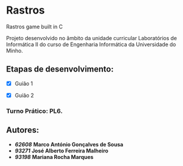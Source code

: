 # Rastros
Rastros game built in C

Projeto desenvolvido no âmbito da unidade curricular Laboratórios de Informática II do curso de Engenharia Informática da Universidade do Minho.

## Etapas de desenvolvimento:
- [x] Guião 1
- [x] Guião 2


### Turno Prático: __PL6__.

## Autores:  
- **_62608_** __Marco António Gonçalves de Sousa__  
- **_93271_** __José Alberto Ferreira Malheiro__  
- **_93198_** __Mariana Rocha Marques__
